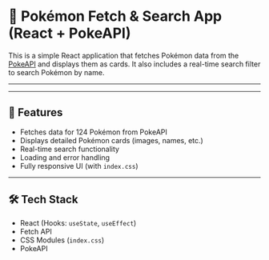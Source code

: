 # 🧩 Pokémon Fetch & Search App (React + PokeAPI)

This is a simple React application that fetches Pokémon data from the [PokeAPI](https://pokeapi.co/) and displays them as cards. It also includes a real-time search filter to search Pokémon by name.

---


---

## 🚀 Features

- Fetches data for 124 Pokémon from PokeAPI
- Displays detailed Pokémon cards (images, names, etc.)
- Real-time search functionality
- Loading and error handling
- Fully responsive UI (with `index.css`)

---

## 🛠️ Tech Stack

- React (Hooks: `useState`, `useEffect`)
- Fetch API
- CSS Modules (`index.css`)
- PokeAPI
